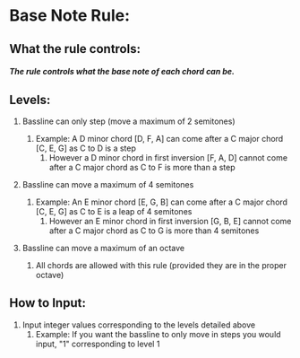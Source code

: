 
# **Base Note Rule:**

## What the rule controls:  

##### The rule controls what the base note of each chord can be. <br>

## Levels:

1. Bassline can only step (move a maximum of 2 semitones)
    1. Example: A D minor chord [D, F, A] can come after a C major chord [C, E, G] as  C to D is a step
        1. However a D minor chord in first inversion [F, A, D] cannot come after a C major chord as C to F is more than a step

2. Bassline can move a maximum of 4 semitones 
    1. Example: An E minor chord [E, G, B] can come after a C major chord [C, E, G] as  C to E is a leap of 4 semitones
        1. However an E minor chord in first inversion [G, B, E] cannot come after a C major chord as C to G is more than 4 semitones
3. Bassline can move a maximum of an octave
    1. All chords are allowed with this rule (provided they are in the proper octave)

## How to Input:

1.  Input integer values corresponding to the levels detailed above
    1. Example: If you want the bassline to only move in steps you would input, "1" corresponding to level 1